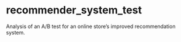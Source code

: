 # recommender_system_test
Analysis of an A/B test for an online store’s improved recommendation system.
